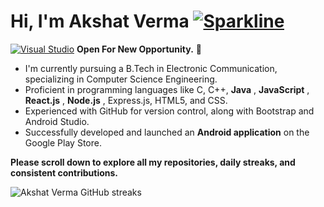 # Hi, I'm Akshat Verma [![Sparkline](https://stars.medv.io/Naereen/badges.svg)](https://stars.medv.io/Naereen/badges)

[![Visual Studio](https://img.shields.io/badge/--6C33AF?logo=visual%20studio)](https://visualstudio.microsoft.com/) **Open For New Opportunity.**
💚
- I'm currently pursuing a B.Tech in Electronic Communication, specializing in Computer Science Engineering.
- Proficient in programming languages like C, C++, **Java** , **JavaScript** , **React.js** , **Node.js** , Express.js, HTML5, and CSS.
- Experienced with GitHub for version control, along with Bootstrap and Android Studio.
- Successfully developed and launched an **Android application** on the Google Play Store.

**Please scroll down to explore all my repositories, daily streaks, and consistent contributions.**

![Akshat Verma GitHub streaks](https://github-readme-stats.vercel.app/api?username=akshatverma1&show_icons=true&theme=radical)
